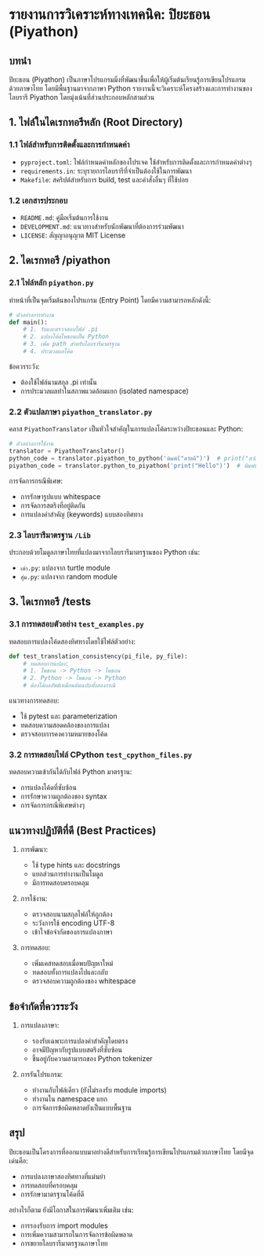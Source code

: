# รายงานการวิเคราะห์ทางเทคนิค: ปิยะธอน (Piyathon)

## บทนำ

ปิยะธอน (Piyathon) เป็นภาษาโปรแกรมมิ่งที่พัฒนาขึ้นเพื่อให้ผู้เริ่มต้นเรียนรู้การเขียนโปรแกรมด้วยภาษาไทย โดยมีพื้นฐานมาจากภาษา Python รายงานนี้จะวิเคราะห์โครงสร้างและการทำงานของไลบรารี Piyathon โดยมุ่งเน้นที่ส่วนประกอบหลักสามส่วน

## 1. ไฟล์ในไดเรกทอรีหลัก (Root Directory)

### 1.1 ไฟล์สำหรับการติดตั้งและการกำหนดค่า

- `pyproject.toml`: ไฟล์กำหนดค่าหลักของโปรเจค ใช้สำหรับการติดตั้งและการกำหนดค่าต่างๆ
- `requirements.in`: ระบุรายการไลบรารีที่จำเป็นต้องใช้ในการพัฒนา
- `Makefile`: สคริปต์สำหรับการ build, test และคำสั่งอื่นๆ ที่ใช้บ่อย

### 1.2 เอกสารประกอบ

- `README.md`: คู่มือเริ่มต้นการใช้งาน
- `DEVELOPMENT.md`: แนวทางสำหรับนักพัฒนาที่ต้องการร่วมพัฒนา
- `LICENSE`: สัญญาอนุญาต MIT License

## 2. ไดเรกทอรี /piyathon

### 2.1 ไฟล์หลัก `piyathon.py`

ทำหน้าที่เป็นจุดเริ่มต้นของโปรแกรม (Entry Point) โดยมีความสามารถหลักดังนี้:

```python
# ตัวอย่างการทำงาน
def main():
    # 1. รับและตรวจสอบไฟล์ .pi
    # 2. แปลงโค้ดไพธอนเป็น Python
    # 3. เพิ่ม path สำหรับไลบรารีมาตรฐาน
    # 4. ประมวลผลโค้ด
```

ข้อควรระวัง:

- ต้องใช้ไฟล์นามสกุล .pi เท่านั้น
- การประมวลผลทำในสภาพแวดล้อมแยก (isolated namespace)

### 2.2 ตัวแปลภาษา `piyathon_translator.py`

คลาส `PiyathonTranslator` เป็นหัวใจสำคัญในการแปลงโค้ดระหว่างปิยะธอนและ Python:

```python
# ตัวอย่างการใช้งาน
translator = PiyathonTranslator()
python_code = translator.piyathon_to_python('พิมพ์("สวัสดี")')  # print("สวัสดี")
piyathon_code = translator.python_to_piyathon('print("Hello")')  # พิมพ์("Hello")
```

การจัดการกรณีพิเศษ:

- การรักษารูปแบบ whitespace
- การจัดการสตริงที่อยู่ติดกัน
- การแปลงคำสำคัญ (keywords) แบบสองทิศทาง

### 2.3 ไลบรารีมาตรฐาน `/Lib`

ประกอบด้วยโมดูลภาษาไทยที่แปลงมาจากไลบรารีมาตรฐานของ Python เช่น:

- `เต่า.py`: แปลงจาก turtle module
- `สุ่ม.py`: แปลงจาก random module

## 3. ไดเรกทอรี /tests

### 3.1 การทดสอบตัวอย่าง `test_examples.py`

ทดสอบการแปลงโค้ดสองทิศทางโดยใช้ไฟล์ตัวอย่าง:

```python
def test_translation_consistency(pi_file, py_file):
    # ทดสอบการแปลง:
    # 1. ไพธอน -> Python -> ไพธอน
    # 2. Python -> ไพธอน -> Python
    # ต้องได้ผลลัพธ์เหมือนต้นฉบับทั้งสองกรณี
```

แนวทางการทดสอบ:

- ใช้ pytest และ parameterization
- ทดสอบความสอดคล้องของการแปลง
- ตรวจสอบการคงความหมายของโค้ด

### 3.2 การทดสอบไฟล์ CPython `test_cpython_files.py`

ทดสอบความเข้ากันได้กับไฟล์ Python มาตรฐาน:

- การแปลงโค้ดที่ซับซ้อน
- การรักษาความถูกต้องของ syntax
- การจัดการกรณีพิเศษต่างๆ

## แนวทางปฏิบัติที่ดี (Best Practices)

1. การพัฒนา:
   - ใช้ type hints และ docstrings
   - แยกส่วนการทำงานเป็นโมดูล
   - มีการทดสอบครอบคลุม

2. การใช้งาน:
   - ตรวจสอบนามสกุลไฟล์ให้ถูกต้อง
   - ระวังการใช้ encoding UTF-8
   - เข้าใจข้อจำกัดของการแปลงภาษา

3. การทดสอบ:
   - เพิ่มเคสทดสอบเมื่อพบปัญหาใหม่
   - ทดสอบทั้งการแปลงไปและกลับ
   - ตรวจสอบความถูกต้องของ whitespace

## ข้อจำกัดที่ควรระวัง

1. การแปลงภาษา:
   - รองรับเฉพาะการแปลงคำสำคัญโดยตรง
   - อาจมีปัญหากับรูปแบบสตริงที่ซับซ้อน
   - ขึ้นอยู่กับความสามารถของ Python tokenizer

2. การรันโปรแกรม:
   - ทำงานกับไฟล์เดียว (ยังไม่รองรับ module imports)
   - ทำงานใน namespace แยก
   - การจัดการข้อผิดพลาดยังเป็นแบบพื้นฐาน

## สรุป

ปิยะธอนเป็นโครงการที่ออกแบบมาอย่างดีสำหรับการเรียนรู้การเขียนโปรแกรมด้วยภาษาไทย โดยมีจุดเด่นคือ:

- การแปลงภาษาสองทิศทางที่แม่นยำ
- การทดสอบที่ครอบคลุม
- การรักษามาตรฐานโค้ดที่ดี

อย่างไรก็ตาม ยังมีโอกาสในการพัฒนาเพิ่มเติม เช่น:

- การรองรับการ import modules
- การเพิ่มความสามารถในการจัดการข้อผิดพลาด
- การขยายไลบรารีมาตรฐานภาษาไทย
